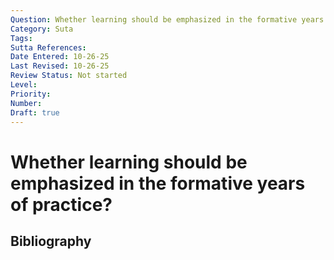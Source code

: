 ```yaml
---
Question: Whether learning should be emphasized in the formative years of practice?
Category: Suta
Tags: 
Sutta References: 
Date Entered: 10-26-25
Last Revised: 10-26-25
Review Status: Not started
Level: 
Priority: 
Number: 
Draft: true
---
```


# Whether learning should be emphasized in the formative years of practice?

## Bibliography

<!-- 

Notes:



-->